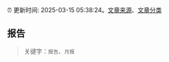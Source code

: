 :alarm_clock: 更新时间: 2025-03-15 05:38:24。[文章来源](/README.md)、[文章分类](/TAGS.md)

## 报告


> 关键字：`报告`、`月报`



